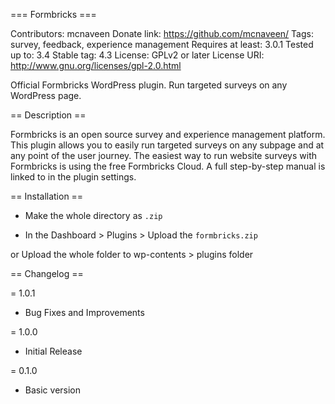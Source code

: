 === Formbricks ===

Contributors: mcnaveen
Donate link: https://github.com/mcnaveen/
Tags: survey, feedback, experience management
Requires at least: 3.0.1
Tested up to: 3.4
Stable tag: 4.3
License: GPLv2 or later
License URI: http://www.gnu.org/licenses/gpl-2.0.html

Official Formbricks WordPress plugin. Run targeted surveys on any WordPress page.

== Description ==

Formbricks is an open source survey and experience management platform. This plugin allows you to easily run targeted surveys on any subpage and at any point of the user journey. The easiest way to run website surveys with Formbricks is using the free Formbricks Cloud. A full step-by-step manual is linked to in the plugin settings.

== Installation ==

- Make the whole directory as `.zip`

- In the Dashboard > Plugins > Upload the `formbricks.zip`

or Upload the whole folder to wp-contents > plugins folder

== Changelog ==

= 1.0.1

- Bug Fixes and Improvements

= 1.0.0

- Initial Release

= 0.1.0

- Basic version
